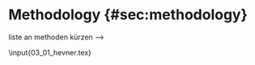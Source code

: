 # Methodology {#sec:methodology}

<!--
  <blockquote>
Methodik, die verfolgt wurde, um Lösung zu entwickeln
 -> ich glaube, den Hevner Artikel (Design Science in Inf Sys research) habe ich dir eh geschickt, eignet sich als Methode. Verbinde einfach sein abstraktes Konzept mit dem, was du tatsächliche gemacht hast (was war die Ausgangssituation (Legacy code mit Angular), wie hat dein Suchprozess ausgesehen (wie bist du auf react gekommen, was waren die Alternativen,...), Was kam aus der globalen Knowledge Base (react), wie kamst du zu deiner Synthese aus react+rdfstore-js+angular)
 </blockquote>

 <blockquote>
 in the method chapter you should explain:
* hevner
* RDF, linked data, JSON-LD
* angular
* flux/redux
 </blockquote>

 <!-- Flo @ hevner-summary: good first note sheet. You can convert that into a 1-2 page intro of the methods section. Then you go on to show how you applied this framework, effectively proving that what you did is research, and not engineering. -->

 <!-- TODO better describe/address the figure -->

<!-- 2: @hevner-länge: macht nichts, aber man darf sich beim lesen nicht fragen, warum du einem das erzählstFrom:phlow_06 (Flo SAT)wenn du keinen grund dafür findest: weglassen. sonst: sagen. -- dh ich sollte e.g. auch nur die artefakt-kategorie beschreiben, unter die der prototyp / die architektur fällt, bzw die methoden, die tatsächlich verwendet wurden?(die guidelines werde ich alle brauchen, da die dann hinterher ja die struktur für den kern-teil darstellen sollen). wobei die anderen artefakt-kategorien/-abgrenzung ermöglichen --> liste an methoden kürzen -->

<!-- dann bleibt das eigentlich eh bei den 3-4 seiten (atm ist es eh fast nur aufzählung + kurze definition für alles) -->
<!-- From:phlow_06 (Flo SAT) genau, es fehlt glaub ich noch die erklärung, warum das jetzt aufgezählt wird - also wie du das für dich umsetzt -->

<!-- TODO answer the two fundamental questions explicitly -->

<!--

Vorlage: Arbeit vom Roman?

## Ressources

### Redux

<https://medium.com/javascript-scene/10-tips-for-better-redux-architecture-69250425af44#.auuzhdjz3>
[You Might Not Need Redux](https://medium.com/@dan_abramov/you-might-not-need-redux-be46360cf367#.2xg3p7aef)


<!-- TODO see hevner_summary + notes !!!! -->
<!--
TODO
Technische Realisierung / solutions
  * follow hevner's structure(?)
describe architecture / redux cycle here
describe entire tool-chain?


From TU-outline:
* used concepts
  * redux
  * side-effects / immutable data
  * bi-directional binding
* methods and/or models
* languages
  * javascript
  * sparql?
  * json-ld
* design methods
  * hevner
  * iterations / design-cycle
* data models
* analysis methods
  * ???
  * personal experience / experience of colleagues?
* formalisms

-->

\input{03_01_hevner.tex}
<!-- \input{03_02.tex} -->
